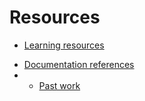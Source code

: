 # Resources

- [Learning resources](learning-resources.md)
+ [Documentation references](doc-references.md)
+ - [Past work](past-work.md)
